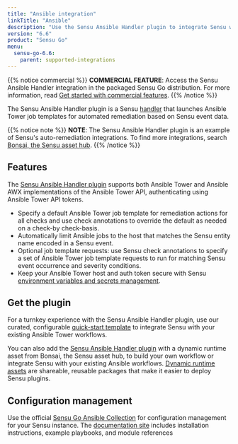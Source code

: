 ```yaml
---
title: "Ansible integration"
linkTitle: "Ansible"
description: "Use the Sensu Ansible Handler plugin to integrate Sensu with your existing Ansible workflows. Read about the features of Sensu's Ansible integration and learn how to get the plugin."
version: "6.6"
product: "Sensu Go"
menu: 
  sensu-go-6.6:
    parent: supported-integrations
---
```


{{% notice commercial %}}
**COMMERCIAL FEATURE**: Access the Sensu Ansible Handler integration in the packaged Sensu Go distribution.
For more information, read [Get started with commercial features](../../../commercial/).
{{% /notice %}}

The Sensu Ansible Handler plugin is a Sensu [handler][1] that launches Ansible Tower job templates for automated remediation based on Sensu event data.

{{% notice note %}}
**NOTE**: The Sensu Ansible Handler plugin is an example of Sensu's auto-remediation integrations.
To find more integrations, search [Bonsai, the Sensu asset hub](https://bonsai.sensu.io/).
{{% /notice %}}

## Features

The [Sensu Ansible Handler plugin][4] supports both Ansible Tower and Ansible AWX implementations of the Ansible Tower API, authenticating using Ansible Tower API tokens.  

- Specify a default Ansible Tower job template for remediation actions for all checks and use check annotations to override the default as needed on a check-by check-basis.
- Automatically limit Ansible jobs to the host that matches the Sensu entity name encoded in a Sensu event.
- Optional job template requests: use Sensu check annotations to specify a set of Ansible Tower job template requests to run for matching Sensu event occurrence and severity conditions.
- Keep your Ansible Tower host and auth token secure with Sensu [environment variables and secrets management][9].

## Get the plugin

For a turnkey experience with the Sensu Ansible Handler plugin, use our curated, configurable [quick-start template][3] to integrate Sensu with your existing Ansible Tower workflows.

You can also add the [Sensu Ansible Handler plugin][4] with a dynamic runtime asset from Bonsai, the Sensu asset hub, to build your own workflow or integrate Sensu with your existing Ansible workflows.
[Dynamic runtime assets][5] are shareable, reusable packages that make it easier to deploy Sensu plugins.

## Configuration management

Use the official [Sensu Go Ansible Collection][7] for configuration management for your Sensu instance.
The [documentation site][8] includes installation instructions, example playbooks, and module references


[1]: ../../../observability-pipeline/observe-process/handlers/
[2]: ../../../observability-pipeline/observe-process/handler-templates/
[3]: https://github.com/sensu/catalog/blob/main/pipelines/remediation/ansible-tower.yaml
[4]: https://bonsai.sensu.io/assets/sensu/sensu-ansible-handler
[5]: ../../assets/
[7]: https://galaxy.ansible.com/sensu/sensu_go
[8]: https://sensu.github.io/sensu-go-ansible/
[9]: ../../../operations/manage-secrets/
